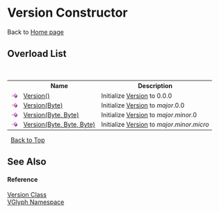 # Version Constructor 
Back to <a href="Home.md">Home page</a> 


## Overload List
&nbsp;<table><tr><th></th><th>Name</th><th>Description</th></tr><tr><td>![Public method](media/pubmethod.gif "Public method")</td><td><a href="M_VGlyph_Version__ctor.md">Version()</a></td><td>
Initialize <a href="T_VGlyph_Version.md">Version</a> to 0.0.0</td></tr><tr><td>![Public method](media/pubmethod.gif "Public method")</td><td><a href="M_VGlyph_Version__ctor_1.md">Version(Byte)</a></td><td>
Initialize <a href="T_VGlyph_Version.md">Version</a> to *major*.0.0</td></tr><tr><td>![Public method](media/pubmethod.gif "Public method")</td><td><a href="M_VGlyph_Version__ctor_2.md">Version(Byte, Byte)</a></td><td>
Initialize <a href="T_VGlyph_Version.md">Version</a> to *major*.*minor*.0</td></tr><tr><td>![Public method](media/pubmethod.gif "Public method")</td><td><a href="M_VGlyph_Version__ctor_3.md">Version(Byte, Byte, Byte)</a></td><td>
Initialize <a href="T_VGlyph_Version.md">Version</a> to *major*.*minor*.*micro*</td></tr></table>&nbsp;
<a href="#version-constructor">Back to Top</a>

## See Also


#### Reference
<a href="T_VGlyph_Version.md">Version Class</a><br /><a href="N_VGlyph.md">VGlyph Namespace</a><br />